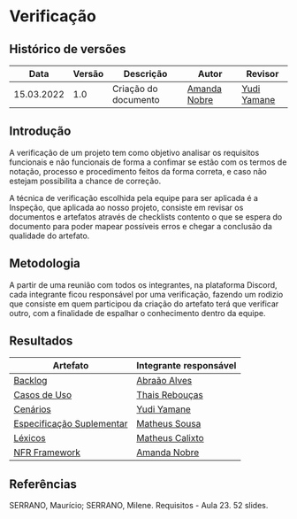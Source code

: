 # Verificação

## Histórico de versões
| Data       | Versão | Descrição            | Autor                                        | Revisor                                     |
| ---------- | ------ | -------------------- | -------------------------------------------- | ------------------------------------------- |
| 15.03.2022 | 1.0    | Criação do documento | [Amanda Nobre](https://github.com/AmandaNbr) | [Yudi Yamane](https://github.com/yudi-azvd) |

## Introdução

A verificação de um projeto tem como objetivo analisar os requisitos funcionais e não funcionais de forma a confimar se estão com os termos de notação, processo e procedimento 
feitos da forma correta, e caso não estejam possibilita a chance de correção.

A técnica de verificação escolhida pela equipe para ser aplicada é a Inspeção, que aplicada ao nosso projeto, consiste em revisar os documentos e artefatos através 
de checklists contento o que se espera do documento para poder mapear possíveis erros e chegar a conclusão da qualidade do artefato.  

## Metodologia

A partir de uma reunião com todos os integrantes, na plataforma Discord, cada integrante ficou responsável por uma verificação, fazendo um rodizio que consiste 
em quem participou da criação do artefato terá que verificar outro, com a finalidade de espalhar o conhecimento dentro da equipe. 

## Resultados

| Artefato                                                                                                                    | Integrante responsável                           |
| --------------------------------------------------------------------------------------------------------------------------- | ------------------------------------------------ |
| [Backlog](https://requisitos-de-software.github.io/2021.2-AntennaPod/modelagem/backlog/)                                    | [Abraão Alves](https://github.com/Abraao1231)    |
| [Casos de Uso](https://requisitos-de-software.github.io/2021.2-AntennaPod/modelagem/casosDeUso/casosDeUso/)                 | [Thais Rebouças](https://github.com/Thais-ra)    |
| [Cenários](https://requisitos-de-software.github.io/2021.2-AntennaPod/modelagem/cenarios/)                                  | [Yudi Yamane](https://github.com/yudi-azvd)      |
| [Especificação Suplementar](https://requisitos-de-software.github.io/2021.2-AntennaPod/modelagem/especificacaoSuplementar/) | [Matheus Sousa](https://github.com/gatotabaco)   |
| [Léxicos](https://requisitos-de-software.github.io/2021.2-AntennaPod/modelagem/lexicos/)                                    | [Matheus Calixto](https://github.com/matheuscvp) |
| [NFR Framework](https://requisitos-de-software.github.io/2021.2-AntennaPod/modelagem/nfr-framework/)                        | [Amanda Nobre](https://github.com/AmandaNbr)     |

## Referências

SERRANO, Maurício; SERRANO, Milene. Requisitos - Aula 23. 52 slides. 